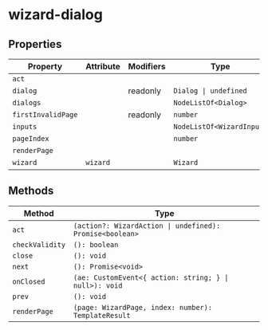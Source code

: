 # wizard-dialog

## Properties

| Property           | Attribute | Modifiers | Type                      | Default |
|--------------------|-----------|-----------|---------------------------|---------|
| `act`              |           |           |                           |         |
| `dialog`           |           | readonly  | `Dialog \| undefined`     |         |
| `dialogs`          |           |           | `NodeListOf<Dialog>`      |         |
| `firstInvalidPage` |           | readonly  | `number`                  |         |
| `inputs`           |           |           | `NodeListOf<WizardInput>` |         |
| `pageIndex`        |           |           | `number`                  | 0       |
| `renderPage`       |           |           |                           |         |
| `wizard`           | `wizard`  |           | `Wizard`                  | []      |

## Methods

| Method          | Type                                             |
|-----------------|--------------------------------------------------|
| `act`           | `(action?: WizardAction \| undefined): Promise<boolean>` |
| `checkValidity` | `(): boolean`                                    |
| `close`         | `(): void`                                       |
| `next`          | `(): Promise<void>`                              |
| `onClosed`      | `(ae: CustomEvent<{ action: string; } \| null>): void` |
| `prev`          | `(): void`                                       |
| `renderPage`    | `(page: WizardPage, index: number): TemplateResult` |
